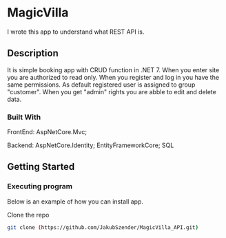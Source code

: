 # MagicVilla

I wrote this app to understand what REST API is.

## Description

It is simple booking app with CRUD function in .NET 7. When you enter site you are authorized to read only. When you register and log in you have the same permissions.
As default registered user is assigned to group "customer". When you get "admin" rights you are abble to edit and delete data.

### Built With

FrontEnd:
AspNetCore.Mvc;

Backend:
AspNetCore.Identity;
EntityFrameworkCore;
SQL


 
## Getting Started


### Executing program

Below is an example of how you can install app. 

Clone the repo
   ```sh
   git clone (https://github.com/JakubSzender/MagicVilla_API.git)
   ```


